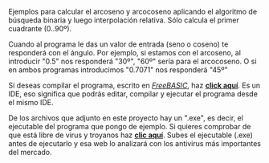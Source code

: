 Ejemplos para calcular el arcoseno y arcocoseno aplicando el algoritmo de búsqueda binaria y luego interpolación relativa. Sólo calcula el primer cuadrante (0..90º).

Cuando al programa le das un valor de entrada (seno o coseno) te responderá con el ángulo. Por ejemplo, si estamos con el arcoseno, al introducir "0.5" nos responderá "30º", "60º" sería para el arcocoseno. O si en ambos programas introducimos "0.7071" nos responderá "45º"

Si deseas compilar el programa, escrito en [*FreeBASIC*](https://es.wikipedia.org/wiki/FreeBASIC), haz [**click aquí**](https://sites.google.com/site/proyectosroboticos/instalacion-fbide). Es un IDE, eso significa que podrás editar, compilar y ejecutar el programa desde el mismo IDE.

De los archivos que adjunto en este proyecto hay un ".exe", es decir, el ejecutable del programa que pongo de ejemplo. Si quieres comprobar de que está libre de virus y troyanos haz [**clic aquí**](https://virusscan.jotti.org/). Subes el ejecutable (.exe) antes de ejecutarlo y esa web lo analizará con los antivirus más importantes del mercado.

